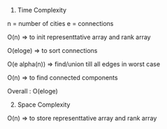 1. Time Complexity

n = number of cities
e = connections

O(n) => to init representtative array and rank array

O(eloge) => to sort connections

O(e alpha(n)) => find/union till all edges in worst case

O(n) => to find connected components

Overall : O(eloge)


2. Space Complexity

O(n) => to store representtative array and rank array
